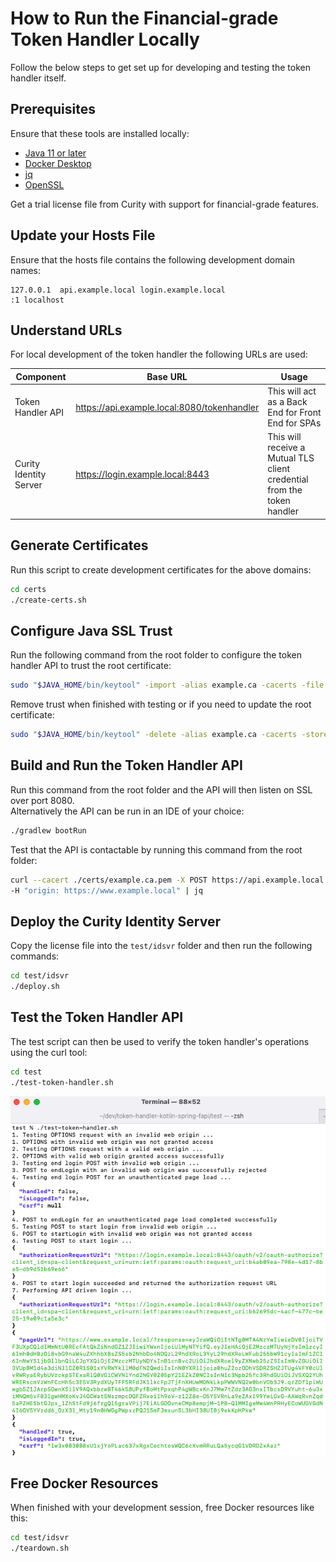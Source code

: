 # How to Run the Financial-grade Token Handler Locally

Follow the below steps to get set up for developing and testing the token handler itself.

## Prerequisites

Ensure that these tools are installed locally:

- [Java 11 or later](https://openjdk.java.net/projects/jdk/11/)
- [Docker Desktop](https://www.docker.com/products/docker-desktop)
- [jq](https://stedolan.github.io/jq/download/)
- [OpenSSL](https://www.openssl.org/source/)

Get a trial license file from Curity with support for financial-grade features.

## Update your Hosts File

Ensure that the hosts file contains the following development domain names:

```text
127.0.0.1  api.example.local login.example.local
:1 localhost
```

## Understand URLs

For local development of the token handler the following URLs are used:

| Component | Base URL | Usage |
| --------- | -------- | ----- |
| Token Handler API | https://api.example.local:8080/tokenhandler | This will act as a Back End for Front End for SPAs |
| Curity Identity Server | https://login.example.local:8443 | This will receive a Mutual TLS client credential from the token handler | 

## Generate Certificates

Run this script to create development certificates for the above domains: 

```bash
cd certs
./create-certs.sh
```

## Configure Java SSL Trust

Run the following command from the root folder to configure the token handler API to trust the root certificate:  

```bash
sudo "$JAVA_HOME/bin/keytool" -import -alias example.ca -cacerts -file ./certs/example.ca.pem -storepass changeit -noprompt
```

Remove trust when finished with testing or if you need to update the root certificate: 

```bash
sudo "$JAVA_HOME/bin/keytool" -delete -alias example.ca -cacerts -storepass changeit -noprompt
```

## Build and Run the Token Handler API

Run this command from the root folder and the API will then listen on SSL over port 8080.\
Alternatively the API can be run in an IDE of your choice:

```bash
./gradlew bootRun
```

Test that the API is contactable by running this command from the root folder:

```bash
curl --cacert ./certs/example.ca.pem -X POST https://api.example.local:8080/tokenhandler/login/start \
-H "origin: https://www.example.local" | jq
```

## Deploy the Curity Identity Server

Copy the license file into the `test/idsvr` folder and then run the following commands:

```bash
cd test/idsvr
./deploy.sh
```

## Test the Token Handler API

The test script can then be used to verify the token handler's operations using the curl tool:

```bash
cd test
./test-token-handler.sh
```

![API Tests](api-tests.png)

## Free Docker Resources

When finished with your development session, free Docker resources like this:

```bash
cd test/idsvr
./teardown.sh
```
